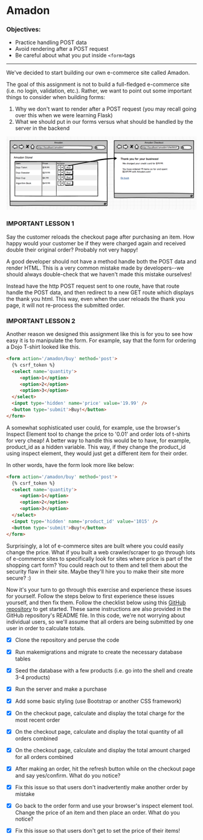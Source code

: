 # Amadon
### Objectives:
- Practice handling POST data
- Avoid rendering after a POST request
- Be careful about what you put inside `<form>`tags
<hr>
We've decided to start building our own e-commerce site called Amadon.

The goal of this assignment is not to build a full-fledged e-commerce site (i.e. no login, validation, etc.). Rather, we want to point out some important things to consider when building forms:

1. Why we don't want to render after a POST request (you may recall going over this when we were learning Flask)
2. What we should put in our forms versus what should be handled by the server in the backend

![](amadon2.png)

### IMPORTANT LESSON 1
Say the customer reloads the checkout page after purchasing an item. How happy would your customer be if they were charged again and received double their original order? Probably not very happy!

A good developer should not have a method handle both the POST data and render HTML. This is a very common mistake made by developers--we should always double-check that we haven't made this mistake ourselves!

Instead have the http POST request sent to one route, have that route handle the POST data, and then redirect to a new GET route which displays the thank you html. This way, even when the user reloads the thank you page, it will not re-process the submitted order.

### IMPORTANT LESSON 2
Another reason we designed this assignment like this is for you to see how easy it is to manipulate the form. For example, say that the form for ordering a Dojo T-shirt looked like this.
```md
<form action='/amadon/buy' method='post'>
  {% csrf_token %}
  <select name='quantity'>
     <option>1</option>
     <option>2</option>
     <option>3</option>
  </select>
  <input type='hidden' name='price' value='19.99' />
  <button type='submit'>Buy!</button>
</form>
````

A somewhat sophisticated user could, for example, use the browser's Inspect Element tool to change the price to '0.01' and order lots of t-shirts for very cheap! A better way to handle this would be to have, for example, product_id as a hidden variable. This way, if they change the product_id using inspect element, they would just get a different item for their order.

In other words, have the form look more like below:
```md
<form action='/amadon/buy' method='post'>
  {% csrf_token %}
  <select name='quantity'>
     <option>1</option>
     <option>2</option>
     <option>3</option>
  </select>
  <input type='hidden' name='product_id' value='1015' />
  <button type='submit'>Buy!</button>
</form>
````

Surprisingly, a lot of e-commerce sites are built where you could easily change the price. What if you built a web crawler/scraper to go through lots of e-commerce sites to specifically look for sites where price is part of the shopping cart form? You could reach out to them and tell them about the security flaw in their site. Maybe they'll hire you to make their site more secure? :)

Now it's your turn to go through this exercise and experience these issues for yourself. Follow the steps below to first experience these issues yourself, and then fix them. Follow the checklist below using this [GitHub repository](https://github.com/TheCodingDojo/amadon) to get started. These same instructions are also provided in the GitHub repository's README file. In this code, we're not worrying about individual users, so we'll assume that all orders are being submitted by one user in order to calculate totals.

- [x] Clone the repository and peruse the code

- [x] Run makemigrations and migrate to create the necessary database tables

- [x] Seed the database with a few products (i.e. go into the shell and create 3-4 products)

- [x] Run the server and make a purchase

- [x] Add some basic styling (use Bootstrap or another CSS framework)

- [x] On the checkout page, calculate and display the total charge for the most recent order

- [x] On the checkout page, calculate and display the total quantity of all orders combined

- [x] On the checkout page, calculate and display the total amount charged for all orders combined

- [x] After making an order, hit the refresh button while on the checkout page and say yes/confirm. What do you notice?

- [x] Fix this issue so that users don't inadvertently make another order by mistake

- [x] Go back to the order form and use your browser's inspect element tool. Change the price of an item and then place an order. What do you notice?

- [x] Fix this issue so that users don't get to set the price of their items!